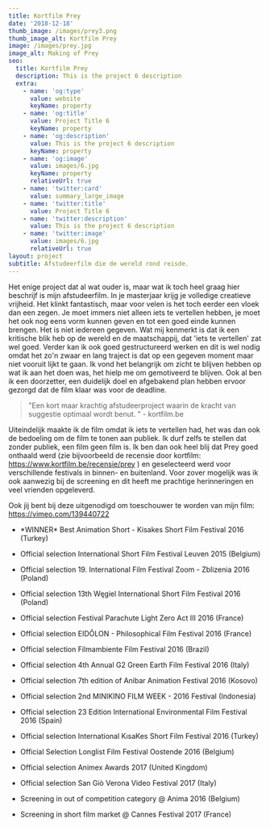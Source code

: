 ```yaml
---
title: Kortfilm Prey
date: '2018-12-18'
thumb_image: /images/prey3.png
thumb_image_alt: Kortfilm Prey
image: /images/prey.jpg
image_alt: Making of Prey
seo:
  title: Kortfilm Prey
  description: This is the project 6 description
  extra:
    - name: 'og:type'
      value: website
      keyName: property
    - name: 'og:title'
      value: Project Title 6
      keyName: property
    - name: 'og:description'
      value: This is the project 6 description
      keyName: property
    - name: 'og:image'
      value: images/6.jpg
      keyName: property
      relativeUrl: true
    - name: 'twitter:card'
      value: summary_large_image
    - name: 'twitter:title'
      value: Project Title 6
    - name: 'twitter:description'
      value: This is the project 6 description
    - name: 'twitter:image'
      value: images/6.jpg
      relativeUrl: true
layout: project
subtitle: Afstudeerfilm die de wereld rond reisde.
---
```

Het enige project dat al wat ouder is, maar wat ik toch heel graag hier beschrijf is mijn afstudeerfilm. In je masterjaar krijg je volledige creatieve vrijheid. Het klinkt fantastisch, maar voor velen is het toch eerder een vloek dan een zegen. Je moet immers niet alleen iets te vertellen hebben, je moet het ook nog eens vorm kunnen geven en tot een goed einde kunnen brengen. Het is niet iedereen gegeven. Wat mij kenmerkt is dat ik een kritische blik heb op de wereld en de maatschappij, dat 'iets te vertellen' zat wel goed. Verder kan ik ook goed gestructureerd werken en dit is wel nodig omdat het zo'n zwaar en lang traject is dat op een gegeven moment maar niet vooruit lijkt te gaan. Ik vond het belangrijk om zicht te blijven hebben op wat ik aan het doen was, het hielp me om gemotiveerd te blijven. Ook al ben ik een doorzetter, een duidelijk doel en afgebakend plan hebben ervoor gezorgd dat de film klaar was voor de deadline.

> "Een kort maar krachtig afstudeerproject waarin de kracht van suggestie optimaal wordt benut. " - kortfilm.be

Uiteindelijk maakte ik de film omdat ik iets te vertellen had, het was dan ook de bedoeling om de film te tonen aan publiek. Ik durf zelfs te stellen dat zonder publiek, een film geen film is. Ik ben dan ook heel blij dat Prey goed onthaald werd (zie bijvoorbeeld de recensie door kortfilm: <https://www.kortfilm.be/recensie/prey> ) en geselecteerd werd voor verschillende festivals in binnen- en buitenland.  Voor zover mogelijk was ik ook aanwezig bij de screening en dit heeft me prachtige herinneringen en veel vrienden opgeleverd.

Ook jij bent bij deze uitgenodigd om toeschouwer te worden van mijn film: <https://vimeo.com/139440722>

*   \*WINNER\* Best Animation Short - Kisakes Short Film Festival 2016 (Turkey)

*   Official selection International Short Film Festival Leuven 2015 (Belgium)

*   Official selection 19. International Film Festival Zoom - Zblizenia 2016 (Poland)

*   Official selection 13th Węgiel International Short Film Festival 2016 (Poland)

*   Official selection Festival Parachute Light Zero Act III 2016 (France)

*   Official selection EIDÔLON - Philosophical Film Festival 2016 (France)

*   Official selection Filmambiente Film Festival 2016 (Brazil)

*   Official selection 4th Annual G2 Green Earth Film Festival 2016 (Italy)

*   Official selection 7th edition of Anibar Animation Festival 2016 (Kosovo)

*   Official selection 2nd MINIKINO FILM WEEK - 2016 Festival (Indonesia)

*   Official selection 23 Edition International Environmental Film Festival 2016 (Spain)

*   Official selection International KısaKes Short Film Festival 2016 (Turkey)

*   Official Selection Longlist Film Festival Oostende 2016 (Belgium)

*   Official selection Animex Awards 2017 (United Kingdom)

*   Official selection San Giò Verona Video Festival 2017 (Italy)

*   Screening in out of competition category @ Anima 2016 (Belgium)

*   Screening in short film market @ Cannes Festival 2017 (France)

